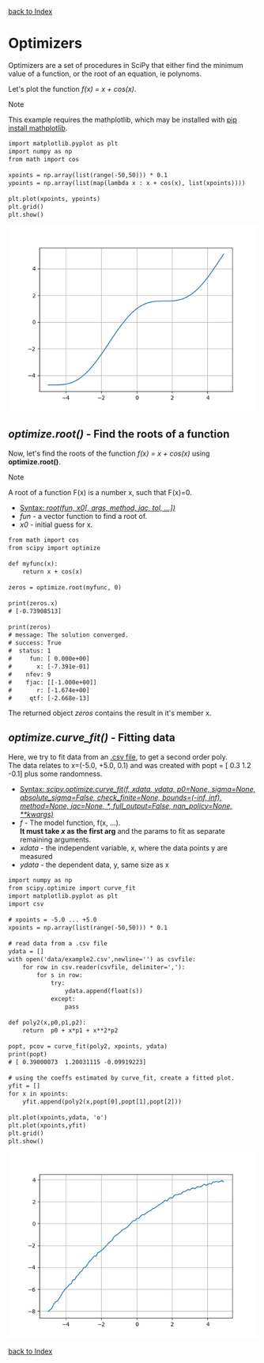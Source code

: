 [back to Index](Index.md)

# Optimizers

Optimizers are a set of procedures in SciPy that either find the minimum value of a function, or the root of an equation, ie polynoms.

Let's plot the function *f(x) = x + cos(x)*.
> [!NOTE]
> This example requires the mathplotlib, which may be installed with [pip install mathplotlib](../pip.md).
```
import matplotlib.pyplot as plt
import numpy as np
from math import cos

xpoints = np.array(list(range(-50,50))) * 0.1 
ypoints = np.array(list(map(lambda x : x + cos(x), list(xpoints))))

plt.plot(xpoints, ypoints)
plt.grid()
plt.show()
```
![Figure_1](./img/Figure_1.png)

## *optimize.root()* - Find the roots of a function
Now, let's find the roots of the function *f(x) = x + cos(x)* using **optimize.root()**.

> [!NOTE]
> A root of a function F(x) is a number x, such that F(x)=0.

* [Syntax: *root\(fun, x0\[, args, method, jac, tol, ...\]\)*](https://docs.scipy.org/doc/scipy/reference/generated/scipy.optimize.root.html#scipy.optimize.root)
* *fun* - a vector function to find a root of.
* *x0* - initial guess for x.

```
from math import cos
from scipy import optimize

def myfunc(x):
    return x + cos(x)

zeros = optimize.root(myfunc, 0)

print(zeros.x)
# [-0.73908513]

print(zeros)
# message: The solution converged.
# success: True
#  status: 1
#     fun: [ 0.000e+00]
#       x: [-7.391e-01]
#    nfev: 9
#    fjac: [[-1.000e+00]]
#       r: [-1.674e+00]
#     qtf: [-2.668e-13]
```
The returned object *zeros* contains the result in it's member x.

## *optimize.curve_fit()* - Fitting data
Here, we try to fit data from an [.csv file](./data/example2.csv), to get a second order poly.  
The data relates to x=(-5.0, +5.0, 0.1) and was created with popt = \[ 0.3  1.2 -0.1\] plus some randomness.

* [Syntax: *scipy.optimize.curve_fit(f, xdata, ydata, p0=None, sigma=None, absolute_sigma=False, check_finite=None, bounds=(-inf, inf), method=None, jac=None, \*, full_output=False, nan_policy=None, \*\*kwargs)*](https://docs.scipy.org/doc/scipy/reference/generated/scipy.optimize.curve_fit.html#scipy.optimize.curve_fit)
* *f* - The model function, f(x, …).  
  **It must take *x* as the first arg** and the params to fit as separate remaining arguments.
* *xdata* - the independent variable, x, where the data points y are measured
* *ydata* - the dependent data, y, same size as x

```
import numpy as np
from scipy.optimize import curve_fit
import matplotlib.pyplot as plt
import csv

# xpoints = -5.0 ... +5.0
xpoints = np.array(list(range(-50,50))) * 0.1

# read data from a .csv file
ydata = []
with open('data/example2.csv',newline='') as csvfile:
    for row in csv.reader(csvfile, delimiter=','):
        for s in row:
            try:
                ydata.append(float(s))
            except:
                pass

def poly2(x,p0,p1,p2):
    return  p0 + x*p1 + x**2*p2

popt, pcov = curve_fit(poly2, xpoints, ydata)
print(popt)
# [ 0.39000073  1.20031115 -0.09919223]

# using the coeffs estimated by curve_fit, create a fitted plot.
yfit = []
for x in xpoints:
    yfit.append(poly2(x,popt[0],popt[1],popt[2]))

plt.plot(xpoints,ydata, 'o')
plt.plot(xpoints,yfit)
plt.grid()
plt.show()
```
![Figure_2](./img/Figure_2.png)

[back to Index](Index.md)
